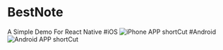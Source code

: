 # BestNote
A Simple Demo For React Native 
#iOS
![iPhone APP shortCut](http://ww1.sinaimg.cn/large/626e5d69gw1f9svkcardhj20ni124tcc.jpg)
#Android
![Android APP shortCut](http://ww1.sinaimg.cn/large/626e5d69gw1f9tsmmbkrzj20ps15sq6u.jpg)
